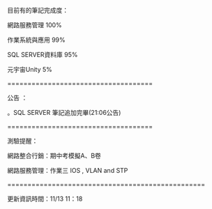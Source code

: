 目前有的筆記完成度：

網路服務管理 100%

作業系統與應用 99%

SQL SERVER資料庫 95%

元宇宙Unity 5%

====================================

公告 ：


。SQL SERVER 筆記追加完畢(21:06公告)

====================================

測驗提醒：

網路整合行銷：期中考模擬A、B卷


網路服務管理：作業三 IOS , VLAN and STP

=================================================

更新資訊時間：11/13 11：18
